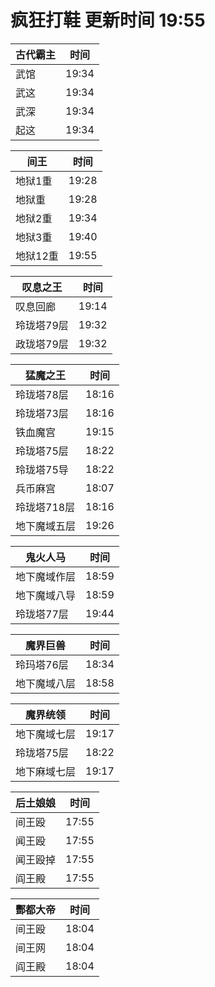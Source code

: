 # 疯狂打鞋 更新时间 19:55

| 古代霸主   | 时间    |
|--------|-------|
| 武馆 | 19:34 |
| 武这 | 19:34 |
| 武深 | 19:34 |
| 起这 | 19:34 |

| 间王   | 时间    |
|--------|-------|
| 地狱1重 | 19:28 |
| 地狱重 | 19:28 |
| 地狱2重 | 19:34 |
| 地狱3重 | 19:40 |
| 地狱12重 | 19:55 |

| 叹息之王   | 时间    |
|--------|-------|
| 叹息回廊 | 19:14 |
| 玲珑塔79层 | 19:32 |
| 政珑塔79层 | 19:32 |

| 猛魔之王   | 时间    |
|--------|-------|
| 玲珑塔78层 | 18:16 |
| 玲珑塔73层 | 18:16 |
| 铁血魔宫 | 19:15 |
| 玲珑塔75层 | 18:22 |
| 玲珑塔75导 | 18:22 |
| 兵币麻宫 | 18:07 |
| 玲珑塔718层 | 18:16 |
| 地下魔域五层 | 19:26 |

| 鬼火人马   | 时间    |
|--------|-------|
| 地下魔域作层 | 18:59 |
| 地下魔域八导 | 18:59 |
| 玲珑塔77层 | 19:44 |

| 魔界巨兽   | 时间    |
|--------|-------|
| 玲玛塔76层 | 18:34 |
| 地下魔域八层 | 18:58 |

| 魔界统领   | 时间    |
|--------|-------|
| 地下魔域七层 | 19:17 |
| 玲珑塔75层 | 18:22 |
| 地下麻域七层 | 19:17 |

| 后土娘娘   | 时间    |
|--------|-------|
| 间王殴 | 17:55 |
| 闻王殴 | 17:55 |
| 闻王殴掉 | 17:55 |
| 阎王殿 | 17:55 |

| 酆都大帝   | 时间    |
|--------|-------|
| 间王殴 | 18:04 |
| 间王网 | 18:04 |
| 阎王殿 | 18:04 |
